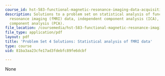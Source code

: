 ```yaml
---
course_id: hst-583-functional-magnetic-resonance-imaging-data-acquisition-and-analysis-fall-2008
description: Solutions to a problem set on statistical analysis of functional magnetic
  resonance imaging (fMRI) data, independent component analysis (ICA), and principle
  component analysis (PCA).
file_location: /coursemedia/hst-583-functional-magnetic-resonance-imaging-data-acquisition-and-analysis-fall-2008/81ba3aa23cfe17ad3fdebfc89fe6dcbf_ps4_soln.pdf
file_type: application/pdf
layout: pdf
title: 'Problem Set 4 Solutions: Statistical analysis of fMRI data'
type: course
uid: 81ba3aa23cfe17ad3fdebfc89fe6dcbf

---
```

None